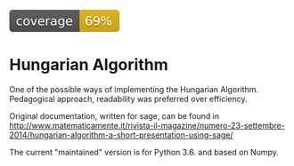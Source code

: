 [![coverage](https://github.com/SebastianoF/HungarianAlgorithm/blob/master/coverage.svg)](https://github.com/SebastianoF/HungarianAlgorithm/blob/master/coverage.svg)

# Hungarian Algorithm

One of the possible ways of implementing the Hungarian Algorithm.
Pedagogical approach, readability was preferred over efficiency.

Original documentation, written for sage, can be found in
http://www.matematicamente.it/rivista-il-magazine/numero-23-settembre-2014/hungarian-algorithm-a-short-presentation-using-sage/

The current "maintained" version is for Python 3.6. and based on Numpy.